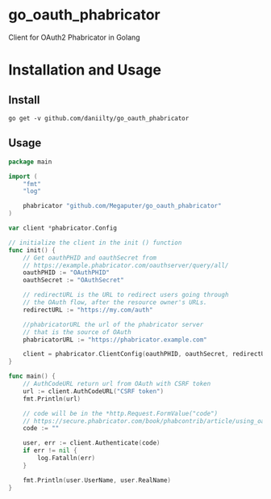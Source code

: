 # go_oauth_phabricator
Client for OAuth2 Phabricator in Golang

Installation and Usage
=============


Install
---------------
    go get -v github.com/daniilty/go_oauth_phabricator

Usage
---------------

    

```go
package main

import (
	"fmt"
	"log"

	phabricator "github.com/Megaputer/go_oauth_phabricator"
)

var client *phabricator.Config

// initialize the client in the init () function
func init() {
	// Get oauthPHID and oauthSecret from
	// https://example.phabricator.com/oauthserver/query/all/
	oauthPHID := "OAuthPHID"
	oauthSecret := "OAuthSecret"

	// redirectURL is the URL to redirect users going through
	// the OAuth flow, after the resource owner's URLs.
	redirectURL := "https://my.com/auth"

	//phabricatorURL the url of the phabricator server
	// that is the source of OAuth
	phabricatorURL := "https://phabricator.example.com"

	client = phabricator.ClientConfig(oauthPHID, oauthSecret, redirectURL, phabricatorURL)
}

func main() {
	// AuthCodeURL return url from OAuth with CSRF token
	url := client.AuthCodeURL("CSRF token")
	fmt.Println(url)

	// code will be in the *http.Request.FormValue("code")
	// https://secure.phabricator.com/book/phabcontrib/article/using_oauthserver/
	code := ""

	user, err := client.Authenticate(code)
	if err != nil {
		log.Fatalln(err)
	}

	fmt.Println(user.UserName, user.RealName)
}

```
